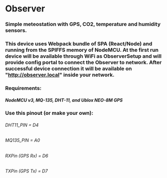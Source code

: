 # Observer
### Simple meteostation with GPS, CO2, temperature and humidity sensors.
### This device uses Webpack bundle of SPA (React/Node) and running from the SPIFFS memory of NodeMCU. At the first run device will be available through WiFi as ObserverSetup and will provide config portal to connect the Observer to network. After successful device connection it will be available on "http://observer.local" inside your network.

### Requirements:
##### NodeMCU v3, MQ-135, DHT-11, and Ublox NEO-8M GPS

### Use this pinout (or make your own):
###### DHT11_PIN = D4
###### MQ135_PIN = A0
###### RXPin (GPS Rx) = D6
###### TXPin (GPS Tx) = D7
